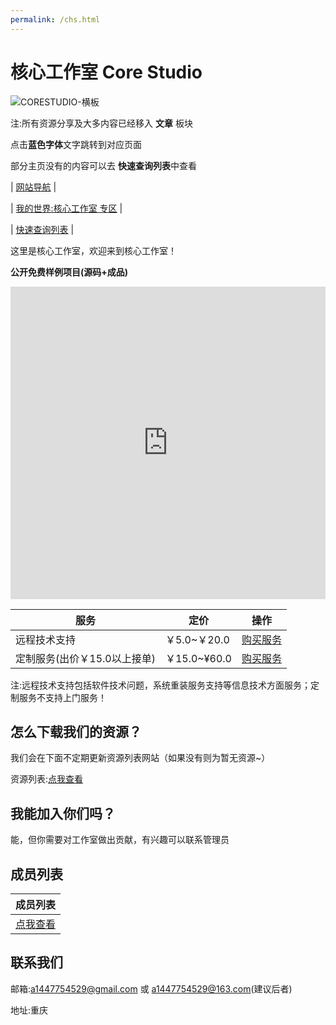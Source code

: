 ```yaml
---
permalink: /chs.html
---
```


# 核心工作室 Core Studio

![CORESTUDIO-横板](https://user-images.githubusercontent.com/102907913/173843892-39ca58a2-8667-4951-8e5d-49f4328c7df4.png)

注:所有资源分享及大多内容已经移入 **文章** 板块

点击**蓝色字体**文字跳转到对应页面

部分主页没有的内容可以去 **快速查询列表**中查看

| [网站导航](/websitemap) |

| [我的世界:核心工作室 专区](/mc) |

| [快速查询列表](/list) |

这里是核心工作室，欢迎来到核心工作室！

**公开免费样例项目(源码+成品)**
 
<iframe src="https://www.123pan.com/s/dUF9-CDkw3" height="500" frameborder="no" border="0" width="100%"> </iframe>

| **服务** | **定价** | 操作 |
| --------- | -------- | ----- |
| 远程技术支持 | ￥5.0~￥20.0 | [购买服务](/service) |
| 定制服务(出价￥15.0以上接单) | ￥15.0~¥60.0 | [购买服务](/service) |

注:远程技术支持包括软件技术问题，系统重装服务支持等信息技术方面服务；定制服务不支持上门服务！

## 怎么下载我们的资源？

我们会在下面不定期更新资源列表网站（如果没有则为暂无资源~）

资源列表:[点我查看](https://www.123pan.com/s/dUF9-Pskw3)

## 我能加入你们吗？

能，但你需要对工作室做出贡献，有兴趣可以联系管理员

## 成员列表

| 成员列表 |
| ------ |
| [点我查看](/about/members) |

## 联系我们

邮箱:a1447754529@gmail.com  或  a1447754529@163.com(建议后者)

地址:重庆
